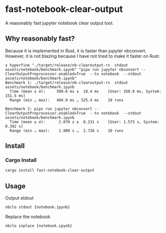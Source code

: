 # fast-notebook-clear-output

A reasonably fast jupyter notebook clear output tool.

## Why reasonably fast?

Because it is implemented in Rust, it is faster than jupyter nbconvert. However, it is not blazing because I have not tried to make it faster on Rust.

```
❯ hyperfine "./target/release/nb-clearoutput-rs  stdout assets/notebook/benchmark.ipynb" "pipx run jupyter nbconvert --ClearOutputPreprocessor.enabled=True  --to notebook  --stdout assets/notebook/benchmark.ipynb"
Benchmark 1: ./target/release/nb-clearoutput-rs  stdout assets/notebook/benchmark.ipynb
  Time (mean ± σ):     509.6 ms ±  10.4 ms    [User: 350.8 ms, System: 151.5 ms]
  Range (min … max):   494.9 ms … 525.4 ms    10 runs

Benchmark 2: pipx run jupyter nbconvert --ClearOutputPreprocessor.enabled=True  --to notebook  --stdout assets/notebook/benchmark.ipynb
  Time (mean ± σ):      2.070 s ±  0.231 s    [User: 1.573 s, System: 0.392 s]
  Range (min … max):    1.980 s …  2.726 s    10 runs
```

## Install

### Cargo Install

```bash
cargo install fast-notebook-clear-output
```

## Usage

Output stdout

```bash
nbclo stdout {notebook.ipynb}
```

Replace the notebook

```bash
nbclo inplace {notebook.ipynb}
```
